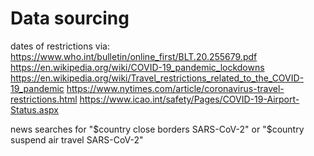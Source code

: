 
# Data sourcing

dates of restrictions via:
https://www.who.int/bulletin/online_first/BLT.20.255679.pdf
https://en.wikipedia.org/wiki/COVID-19_pandemic_lockdowns
https://en.wikipedia.org/wiki/Travel_restrictions_related_to_the_COVID-19_pandemic
https://www.nytimes.com/article/coronavirus-travel-restrictions.html
https://www.icao.int/safety/Pages/COVID-19-Airport-Status.aspx

news searches for "$country close borders SARS-CoV-2" or "$country suspend air travel SARS-CoV-2"